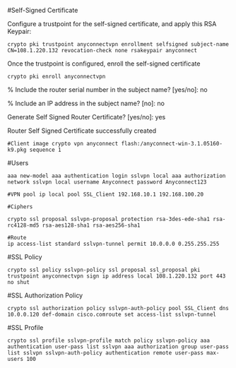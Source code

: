 \#Self-Signed Certificate

Configure a trustpoint for the self-signed certificate, and apply this RSA Keypair:

```
crypto pki trustpoint anyconnectvpn enrollment selfsigned subject-name CN=108.1.220.132 revocation-check none rsakeypair anyconnect
```

Once the trustpoint is configured, enroll the self-signed certificate

```
crypto pki enroll anyconnectvpn 
```

% Include the router serial number in the subject name? [yes/no]: no

% Include an IP address in the subject name? [no]: no

Generate Self Signed Router Certificate? [yes/no]: yes

Router Self Signed Certificate successfully created

```
#Client image crypto vpn anyconnect flash:/anyconnect-win-3.1.05160-k9.pkg sequence 1
```

\#Users

```
aaa new-model aaa authentication login sslvpn local aaa authorization network sslvpn local username Anyconnect password Anyconnect123
```

```
#VPN pool ip local pool SSL_Client 192.168.10.1 192.168.100.20
```

```
#Ciphers 

crypto ssl proposal sslvpn-proposal protection rsa-3des-ede-sha1 rsa-rc4128-md5 rsa-aes128-sha1 rsa-aes256-sha1
```

```
#Route 
ip access-list standard sslvpn-tunnel permit 10.0.0.0 0.255.255.255
```

\#SSL Policy

```
crypto ssl policy sslvpn-policy ssl proposal ssl_proposal pki trustpoint anyconnectvpn sign ip address local 108.1.220.132 port 443 no shut
```

\#SSL Authorization Policy

```
crypto ssl authorization policy sslvpn-auth-policy pool SSL_Client dns 10.0.0.120 def-domain cisco.comroute set access-list sslvpn-tunnel
```

\#SSL Profile

```
crypto ssl profile sslvpn-profile match policy sslvpn-policy aaa authentication user-pass list sslvpn aaa authorization group user-pass list sslvpn sslvpn-auth-policy authentication remote user-pass max-users 100
```